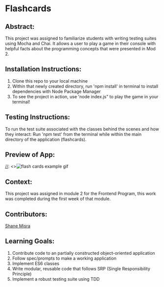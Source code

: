 # Flashcards

## Abstract:
[//]: <>

This project was assigned to familiarize students with writing testing suites using Mocha and Chai. It allows a user to play a game in their console with helpful facts about the programming concepts that were presented in Mod 2.

## Installation Instructions:
[//]: <>
1. Clone this repo to your local machine
1. Within that newly created directory, run 'npm install' in terminal to install dependencies with Node Package Manager
1. To see the project in action, use 'node index.js" to play the game in your terminal!

## Testing Instructions:
[//]: <>

To run the test suite associated with the classes behind the scenes and how they interact: 
Run 'npm test' from the terminal while within the main directory of the application (flashcards).


## Preview of App:
[//]: <>![flash cards example gif](https://media.giphy.com/media/1zkb1q58eTiTH6D7wc/giphy.gif)
## Context:
[//]: <>
This project was assigned in module 2 for the Frontend Program, this work was completed during the first week of that module.

## Contributors:
[//]: <>
[Shane Misra](https://github.com/sdmisra)

## Learning Goals:
[//]: <>
1. Contribute code to an partially constructed object-oriented application
1. Follow spec/prompts to make a working application
1. Implement ES6 classes
1. Write modular, reusable code that follows SRP (Single Responsibility Principle)
1. Implement a robust testing suite using TDD
